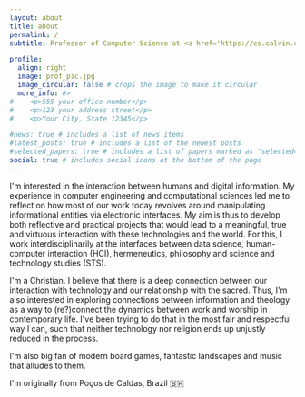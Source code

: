 ```yaml
---
layout: about
title: about
permalink: /
subtitle: Professor of Computer Science at <a href='https://cs.calvin.edu/'>Calvin University</a> #. Address. Contacts. Moto. Etc.

profile:
  align: right
  image: prof_pic.jpg
  image_circular: false # crops the image to make it circular
  more_info: #>
#    <p>555 your office number</p>
#    <p>123 your address street</p>
#    <p>Your City, State 12345</p>

#news: true # includes a list of news items
#latest_posts: true # includes a list of the newest posts
#selected_papers: true # includes a list of papers marked as "selected={true}"
social: true # includes social icons at the bottom of the page
---
```


I'm interested in the interaction between humans and digital information. My experience in computer engineering and computational sciences led me to reflect on how most of our work today revolves around manipulating informational entities via electronic interfaces. My aim is thus to develop both reflective and practical projects that would lead to a meaningful, true and virtuous interaction with these technologies and the world. For this, I work interdisciplinarily at the interfaces between data science, human-computer interaction (HCI), hermeneutics, philosophy and science and technology studies (STS).

I'm a Christian. I believe that there is a deep connection between our interaction with technology and our relationship with the sacred. Thus, I'm also interested in exploring connections between information and theology as a way to (re?)connect the dynamics between work and worship in contemporary life. I've been trying to do that in the most fair and respectful way I can, such that neither technology nor religion ends up unjustly reduced in the process.

I'm also big fan of modern board games, fantastic landscapes and music that alludes to them.

I'm originally from Poços de Caldas, Brazil :brazil: 
